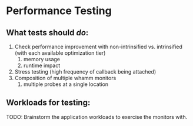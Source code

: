 # Performance Testing #

## What tests should *do*: ##

1. Check performance improvement with non-intrinsified vs. intrinsified (with each available optimization tier)
    1. memory usage
    2. runtime impact
2. Stress testing (high frequency of callback being attached)
3. Composition of multiple whamm monitors
    1. multiple probes at a single location

## Workloads for testing: ##

TODO: Brainstorm the application workloads to exercise the monitors with.
